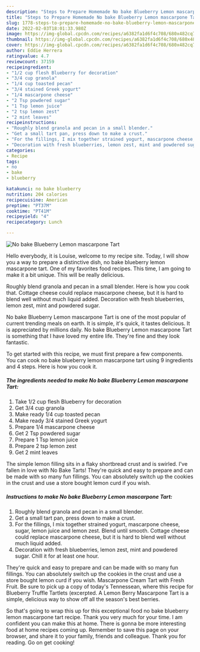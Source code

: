 ```yaml
---
description: "Steps to Prepare Homemade No bake Blueberry Lemon mascarpone Tart"
title: "Steps to Prepare Homemade No bake Blueberry Lemon mascarpone Tart"
slug: 1778-steps-to-prepare-homemade-no-bake-blueberry-lemon-mascarpone-tart
date: 2022-02-03T18:01:33.980Z
image: https://img-global.cpcdn.com/recipes/a6382fa1d6f4c708/680x482cq70/no-bake-blueberry-lemon-mascarpone-tart-recipe-main-photo.jpg
thumbnail: https://img-global.cpcdn.com/recipes/a6382fa1d6f4c708/680x482cq70/no-bake-blueberry-lemon-mascarpone-tart-recipe-main-photo.jpg
cover: https://img-global.cpcdn.com/recipes/a6382fa1d6f4c708/680x482cq70/no-bake-blueberry-lemon-mascarpone-tart-recipe-main-photo.jpg
author: Eddie Herrera
ratingvalue: 4.7
reviewcount: 37159
recipeingredient:
- "1/2 cup flesh Blueberry for decoration"
- "3/4 cup granola"
- "1/4 cup toasted pecan"
- "3/4 stained Greek yogurt"
- "1/4 mascarpone cheese"
- "2 Tsp powdered sugar"
- "1 Tsp lemon juice"
- "2 tsp lemon zest"
- "2 mint leaves"
recipeinstructions:
- "Roughly blend granola and pecan in a small blender."
- "Get a small tart pan, press down to make a crust."
- "For the fillings, I mix together strained yogurt, mascarpone cheese, sugar, lemon juice and lemon zest. Blend until smooth. Cottage cheese could replace mascarpone cheese, but it is hard to blend well without much liquid added."
- "Decoration with fresh blueberries, lemon zest, mint and powdered sugar. Chill it for at least one hour."
categories:
- Recipe
tags:
- no
- bake
- blueberry

katakunci: no bake blueberry 
nutrition: 204 calories
recipecuisine: American
preptime: "PT37M"
cooktime: "PT41M"
recipeyield: "4"
recipecategory: Lunch

---
```



![No bake Blueberry Lemon mascarpone Tart](https://img-global.cpcdn.com/recipes/a6382fa1d6f4c708/680x482cq70/no-bake-blueberry-lemon-mascarpone-tart-recipe-main-photo.jpg)

Hello everybody, it is Louise, welcome to my recipe site. Today, I will show you a way to prepare a distinctive dish, no bake blueberry lemon mascarpone tart. One of my favorites food recipes. This time, I am going to make it a bit unique. This will be really delicious.

Roughly blend granola and pecan in a small blender. Here is how you cook that. Cottage cheese could replace mascarpone cheese, but it is hard to blend well without much liquid added. Decoration with fresh blueberries, lemon zest, mint and powdered sugar.

No bake Blueberry Lemon mascarpone Tart is one of the most popular of current trending meals on earth. It is simple, it's quick, it tastes delicious. It is appreciated by millions daily. No bake Blueberry Lemon mascarpone Tart is something that I have loved my entire life. They're fine and they look fantastic.


To get started with this recipe, we must first prepare a few components. You can cook no bake blueberry lemon mascarpone tart using 9 ingredients and 4 steps. Here is how you cook it.

<!--inarticleads1-->

##### The ingredients needed to make No bake Blueberry Lemon mascarpone Tart:

1. Take 1/2 cup flesh Blueberry for decoration
1. Get 3/4 cup granola
1. Make ready 1/4 cup toasted pecan
1. Make ready 3/4 stained Greek yogurt
1. Prepare 1/4 mascarpone cheese
1. Get 2 Tsp powdered sugar
1. Prepare 1 Tsp lemon juice
1. Prepare 2 tsp lemon zest
1. Get 2 mint leaves


The simple lemon filling sits in a flaky shortbread crust and is swirled. I've fallen in love with No Bake Tarts! They're quick and easy to prepare and can be made with so many fun fillings. You can absolutely switch up the cookies in the crust and use a store bought lemon curd if you wish. 

<!--inarticleads2-->

##### Instructions to make No bake Blueberry Lemon mascarpone Tart:

1. Roughly blend granola and pecan in a small blender.
1. Get a small tart pan, press down to make a crust.
1. For the fillings, I mix together strained yogurt, mascarpone cheese, sugar, lemon juice and lemon zest. Blend until smooth. Cottage cheese could replace mascarpone cheese, but it is hard to blend well without much liquid added.
1. Decoration with fresh blueberries, lemon zest, mint and powdered sugar. Chill it for at least one hour.


They're quick and easy to prepare and can be made with so many fun fillings. You can absolutely switch up the cookies in the crust and use a store bought lemon curd if you wish. Mascarpone Cream Tart with Fresh Fruit. Be sure to pick up a copy of today's Tennessean, where this recipe for Blueberry Truffle Tartlets (excerpted. A Lemon Berry Mascarpone Tart is a simple, delicious way to show off all the season's best berries. 

So that's going to wrap this up for this exceptional food no bake blueberry lemon mascarpone tart recipe. Thank you very much for your time. I am confident you can make this at home. There is gonna be more interesting food at home recipes coming up. Remember to save this page on your browser, and share it to your family, friends and colleague. Thank you for reading. Go on get cooking!
